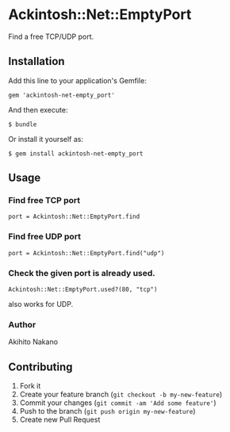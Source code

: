 # Ackintosh::Net::EmptyPort

Find a free TCP/UDP port.

## Installation

Add this line to your application's Gemfile:

    gem 'ackintosh-net-empty_port'

And then execute:

    $ bundle

Or install it yourself as:

    $ gem install ackintosh-net-empty_port

## Usage

### Find free TCP port

    port = Ackintosh::Net::EmptyPort.find

### Find free UDP port

    port = Ackintosh::Net::EmptyPort.find("udp")

### Check the given port is already used.

    Ackintosh::Net::EmptyPort.used?(80, "tcp")

also works for UDP.

### Author

Akihito Nakano

## Contributing

1. Fork it
2. Create your feature branch (`git checkout -b my-new-feature`)
3. Commit your changes (`git commit -am 'Add some feature'`)
4. Push to the branch (`git push origin my-new-feature`)
5. Create new Pull Request
